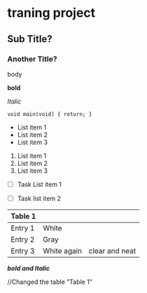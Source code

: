# traning project
## Sub Title?
### Another Title?

body

**bold**

_Italic_


`void main(void)
{
  return;
}`

- List item 1
- List item 2
- List item 3


1. List item 1
2. List item 2
3. List item 3


- [ ] Task List item 1
- [ ] Task list item 2


| Table 1 |             |                |
|---------|-------------|----------------|
| Entry 1 | White       |                |
| Entry 2 | Gray        |                |
| Entry 3 | White again | clear and neat |

**_bold and Italic_**

//Changed the table "Table 1"
